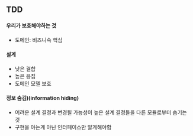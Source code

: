 ## TDD
#### 우리가 보호해야하는 것
- 도메인: 비즈니슥 핵심

#### 설계
- 낮은 결합
- 높은 응집
- 도메인 모델 보호 

#### 정보 숨김)(information hiding) 
- 어려운 설계 결정과 변경될 가능성이 높은 설계 결정들을 다른 모듈로부터 숨기는 것 
- 구현을 아는게 아닌 인터페이스만 알게해야함
 